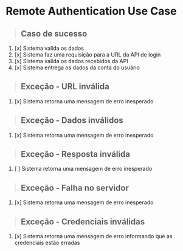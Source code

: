 # Remote Authentication Use Case

> ## Caso de sucesso

1. [x] Sistema valida os dados
2. [x] Sistema faz uma requisição para a URL da API de login
3. [x] Sistema valida os dados recebidos da API
4. [x] Sistema entrega os dados da conta do usuário

> ## Exceção - URL inválida

1. [x] Sistema retorna uma mensagem de erro inesperado

> ## Exceção - Dados inválidos

1. [x] Sistema retorna uma mensagem de erro inesperado

> ## Exceção - Resposta inválida

1. [ ] Sistema retorna uma mensagem de erro inesperado

> ## Exceção - Falha no servidor

1. [x] Sistema retorna uma mensagem de erro inesperado

> ## Exceção - Credenciais inválidas

1. [x] Sistema retorna uma mensagem de erro informando que as credenciais estão erradas
